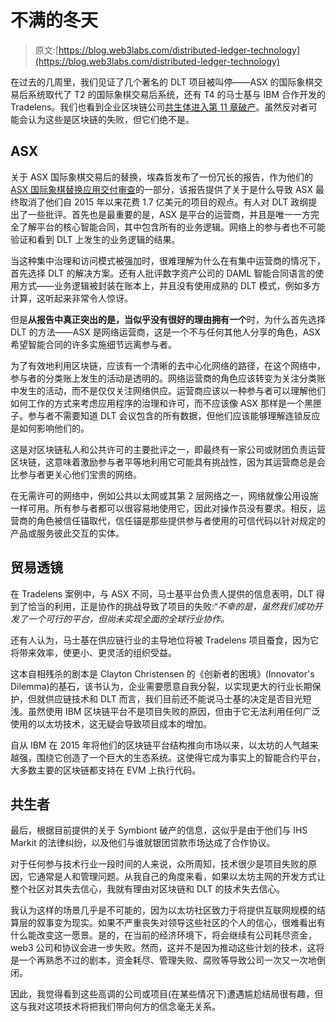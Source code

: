 # 不满的冬天

> 原文:[https://blog.web3labs.com/distributed-ledger-technology](https://blog.web3labs.com/distributed-ledger-technology)

在过去的几周里，我们见证了几个著名的 DLT 项目被叫停——ASX 的国际象棋交易后系统取代了 T2 的国际象棋交易后系统，还有 T4 的马士基与 IBM 合作开发的 Tradelens。我们也看到企业区块链公司[共生体进入第 11 章破产](https://www.ledgerinsights.com/symbiont-ch11-bankruptcy-enterprise-blockchain/)。虽然反对者可能会认为这些是区块链的失败，但它们绝不是。

## ASX

关于 ASX 国际象棋交易后的替换，埃森哲发布了一份冗长的报告，作为他们的 [ASX 国际象棋替换应用交付审查](https://www2.asx.com.au/content/dam/asx/markets/clearing-and-settlement-services/asx-chess-replacement-application-delivery-review-2022.pdf)的一部分，该报告提供了关于是什么导致 ASX 最终取消了他们自 2015 年以来花费 1.7 亿美元的项目的观点。有人对 DLT 政纲提出了一些批评。首先也是最重要的是，ASX 是平台的运营商，并且是唯一一方完全了解平台的核心智能合同，其中包含所有的业务逻辑。网络上的参与者也不可能验证和看到 DLT 上发生的业务逻辑的结果。

当这种集中治理和访问模式被强加时，很难理解为什么在有集中运营商的情况下，首先选择 DLT 的解决方案。还有人批评数字资产公司的 DAML 智能合同语言的使用方式——业务逻辑被封装在账本上，并且没有使用成熟的 DLT 模式，例如多方计算，这听起来非常令人惊讶。

但是**从报告中真正突出的是，当似乎没有很好的理由拥有一个**时，为什么首先选择 DLT 的方法——ASX 是网络运营商，这是一个不与任何其他人分享的角色，ASX 希望智能合同的许多实施细节远离参与者。

为了有效地利用区块链，应该有一个清晰的去中心化网络的路径，在这个网络中，参与者的分类账上发生的活动是透明的。网络运营商的角色应该转变为关注分类账中发生的活动，而不是仅仅关注网络供应。运营商应该以一种参与者可以理解他们如何工作的方式来考虑应用程序的治理和许可，而不应该像 ASX 那样是一个黑匣子。参与者不需要知道 DLT 会议包含的所有数据，但他们应该能够理解连锁反应是如何影响他们的。

这是对区块链私人和公共许可的主要批评之一，即最终有一家公司或财团负责运营区块链，这意味着激励参与者平等地利用它可能具有挑战性，因为其运营商总是会比参与者更关心他们宝贵的网络。

在无需许可的网络中，例如公共以太网或其第 2 层网络之一，网络就像公用设施一样可用。所有参与者都可以很容易地使用它，因此对操作员没有要求。相反，运营商的角色被信任锚取代，信任锚是那些提供参与者使用的可信代码以针对规定的产品或服务彼此交互的实体。

## 贸易透镜

在 Tradelens 案例中，与 ASX 不同，马士基平台负责人提供的信息表明，DLT 得到了恰当的利用，正是协作的挑战导致了项目的失败:“*不幸的是，虽然我们成功开发了一个可行的平台，但尚未实现全面的全球行业协作。*

还有人认为，马士基在供应链行业的主导地位将被 Tradelens 项目蚕食，因为它将带来效率，使更小、更灵活的组织受益。

这本自相残杀的剧本是 Clayton Christensen 的《创新者的困境》(Innovator's Dilemma)的基石，该书认为，企业需要愿意自我分裂，以实现更大的行业长期保护，但就供应链技术和 DLT 而言，我们目前还不能说马士基的决定是否目光短浅。虽然使用 IBM 区块链平台不是项目失败的原因，但由于它无法利用任何广泛使用的以太坊技术，这无疑会导致项目成本的增加。

自从 IBM 在 2015 年将他们的区块链平台结构推向市场以来，以太坊的人气越来越强，围绕它创造了一个巨大的生态系统。这使得它成为事实上的智能合约平台，大多数主要的区块链都支持在 EVM 上执行代码。

## 共生者

最后，根据目前提供的关于 Symbiont 破产的信息，这似乎是由于他们与 IHS Markit 的法律纠纷，以及他们与谁就银团贷款市场达成了合作协议。

对于任何参与技术行业一段时间的人来说，众所周知，技术很少是项目失败的原因，它通常是人和管理问题。从我自己的角度来看，如果以太坊主网的开发方式让整个社区对其失去信心，我就有理由对区块链和 DLT 的技术失去信心。

我认为这样的场景几乎是不可能的，因为以太坊社区致力于将提供互联网规模的结算层的叙事变为现实。如果不严重丧失对领导这些社区的个人的信心，很难看出有什么能改变这一愿景。是的，在当前的经济环境下，将会继续有公司耗尽资金，web3 公司和协议会进一步失败。然而，这并不是因为推动这些计划的技术，这将是一个再熟悉不过的剧本，资金耗尽、管理失败、腐败等导致公司一次又一次地倒闭。

因此，我觉得看到这些高调的公司或项目(在某些情况下)遭遇尴尬结局很有趣，但这与我对这项技术将把我们带向何方的信念毫无关系。